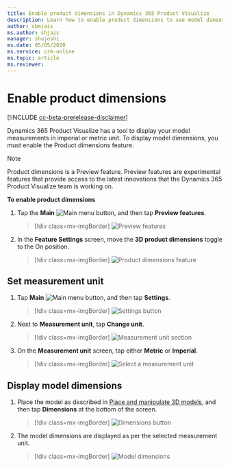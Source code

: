 ```yaml
---
title: Enable product dimensions in Dynamics 365 Product Visualize
description: Learn how to enable product dimensions to see model dimensions in Dynamics 365 Product Visualize.
author: sbmjais
ms.author: shjais
manager: shujoshi
ms.date: 05/05/2020
ms.service: crm-online
ms.topic: article
ms.reviewer:
---
```


# Enable product dimensions

[!INCLUDE [cc-beta-prerelease-disclaimer](../includes/cc-beta-prerelease-disclaimer.md)]

Dynamics 365 Product Visualize has a tool to display your model measurements in imperial or metric unit. To display model dimensions, you must enable the Product dimensions feature. 

> [!NOTE]
> Product dimensions is a Preview feature. Preview features are experimental features that provide access to the latest innovations that the Dynamics 365 Product Visualize team is working on.

**To enable product dimensions**

1. Tap the **Main** ![Main menu button](media/hamburger-icon.png "Main menu button"), and then tap **Preview features**.

    > [!div class=mx-imgBorder]
    > ![Preview features](media/preview-features.png "Preview features")

2. In the **Feature Settings** screen, move the **3D product dimensions** toggle to the On position.

    > [!div class=mx-imgBorder]
    > ![Product dimensions feature](media/product-dimensions-feature.png "Product dimensions feature")

## Set measurement unit

1. Tap **Main** ![Main menu button](media/hamburger-icon.png "Main menu button"), and then tap **Settings**.

    > [!div class=mx-imgBorder]
    > ![Settings button](media/edit-account-settings.png "Settings button")

2. Next to **Measurement unit**, tap **Change unit**.

     > [!div class=mx-imgBorder]
     > ![Measurement unit section](media/measurement-units-section.png "Measurement unit")

3. On the **Measurement unit** screen, tap either **Metric** or **Imperial**.

    > [!div class=mx-imgBorder]
    > ![Select a measurement unit](media/select-measurement-unit.png "Select a measurement unit")

## Display model dimensions

1. Place the model as described in [Place and manipulate 3D models](manipulate-models.md), and then tap **Dimensions** at the bottom of the screen.

    > [!div class=mx-imgBorder]
    > ![Dimensions button](media/dimensions-button.png "Dimensions button")

2. The model dimensions are displayed as per the selected measurement unit.

    > [!div class=mx-imgBorder]
    > ![Model dimensions](media/model-dimensions.png "Model dimensions")
